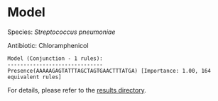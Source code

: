 
# Model

Species: *Streptococcus pneumoniae*

Antibiotic: Chloramphenicol

```
Model (Conjunction - 1 rules):
------------------------------
Presence(AAAAAGAGTATTTAGCTAGTGAACTTTATGA) [Importance: 1.00, 164 equivalent rules]

```

For details, please refer to the [results directory](../../../../../results/scm_b/streptococcus%20pneumoniae/chloramphenicol/repeat_1/).

